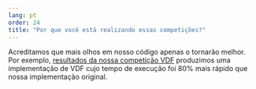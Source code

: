 ```yaml
---
lang: pt
order: 24
title: "Por que você está realizando essas competições?"
---
```


Acreditamos que mais olhos em nosso código apenas o tornarão melhor. Por exemplo,  [resultados da nossa competição VDF](https://www.beetnetwork.org/2019/01/17/beet-vdf-competition-round-1-results-and-announcements.en.html) produzimos uma implementação de VDF cujo tempo de execução foi 80% mais rápido que nossa implementação original.
